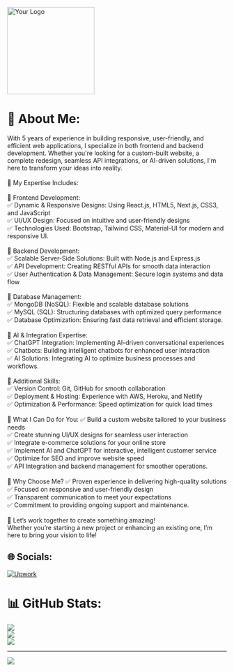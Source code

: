 <p align="left">
  <img src="https://drive.google.com/uc?export=view&id=1_sOm-Fh1OehxSnEXaNRpS-TZkS0gyu0e" alt="Your Logo" width="200">
</p>

# 💫 About Me:
With 5 years of experience in building responsive, user-friendly, and efficient web applications, I specialize in both frontend and backend development. Whether you're looking for a custom-built website, a complete redesign, seamless API integrations, or AI-driven solutions, I'm here to transform your ideas into reality.<br><br>🔧 My Expertise Includes:<br><br>🔹 Frontend Development:<br>✅ Dynamic & Responsive Designs: Using React.js, HTML5, Next.js, CSS3, and JavaScript<br>✅ UI/UX Design: Focused on intuitive and user-friendly designs<br>✅ Technologies Used: Bootstrap, Tailwind CSS, Material-UI for modern and responsive UI.<br><br>🔸 Backend Development:<br>✅ Scalable Server-Side Solutions: Built with Node.js and Express.js<br>✅ API Development: Creating RESTful APIs for smooth data interaction<br>✅ User Authentication & Data Management: Secure login systems and data flow<br><br>🔹 Database Management:<br>✅ MongoDB (NoSQL): Flexible and scalable database solutions<br>✅ MySQL (SQL): Structuring databases with optimized query performance<br>✅ Database Optimization: Ensuring fast data retrieval and efficient storage.<br><br>🔸 AI & Integration Expertise:<br>✅ ChatGPT Integration: Implementing AI-driven conversational experiences<br>✅ Chatbots: Building intelligent chatbots for enhanced user interaction<br>✅ AI Solutions: Integrating AI to optimize business processes and workflows.<br><br>🔹 Additional Skills:<br>✅ Version Control: Git, GitHub for smooth collaboration<br>✅ Deployment & Hosting: Experience with AWS, Heroku, and Netlify<br>✅ Optimization & Performance: Speed optimization for quick load times<br><br>🚀 What I Can Do for You: ✅ Build a custom website tailored to your business needs<br>✅ Create stunning UI/UX designs for seamless user interaction<br>✅ Integrate e-commerce solutions for your online store<br>✅ Implement AI and ChatGPT for interactive, intelligent customer service<br>✅ Optimize for SEO and improve website speed<br>✅ API Integration and backend management for smoother operations.<br><br>🌟 Why Choose Me? ✅ Proven experience in delivering high-quality solutions<br>✅ Focused on responsive and user-friendly design<br>✅ Transparent communication to meet your expectations<br>✅ Commitment to providing ongoing support and maintenance.<br><br>📩 Let’s work together to create something amazing!<br>Whether you’re starting a new project or enhancing an existing one, I’m here to bring your vision to life!


## 🌐 Socials:
[![Upwork](https://img.shields.io/badge/Upwork-6FDA44?style=for-the-badge&logo=Upwork&logoColor=white)](https://www.upwork.com/freelancers/simarjeetk)

# 📊 GitHub Stats:
![](https://github-readme-stats.vercel.app/api?username=SandeepVerma334&theme=dark&hide_border=false&include_all_commits=true&count_private=true)<br/>
![](https://github-readme-streak-stats.herokuapp.com/?user=SandeepVerma334&theme=dark&hide_border=false)<br/>
![](https://github-readme-stats.vercel.app/api/top-langs/?username=SandeepVerma334&theme=dark&hide_border=false&include_all_commits=true&count_private=true&layout=compact)


---
[![](https://visitcount.itsvg.in/api?id=SandeepVerma334&icon=0&color=0)](https://visitcount.itsvg.in)

<!-- Proudly created with GPRM ( https://gprm.itsvg.in ) -->

